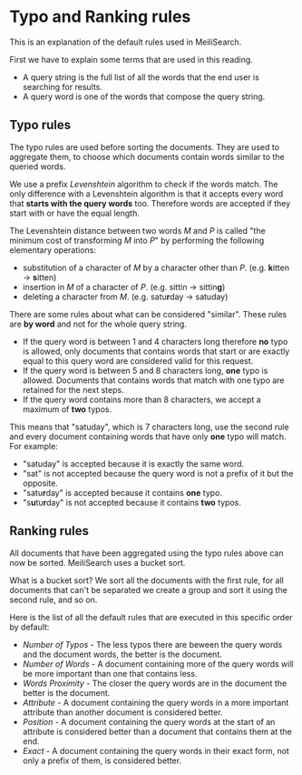 # Typo and Ranking rules

This is an explanation of the default rules used in MeiliSearch.

First we have to explain some terms that are used in this reading.

- A query string is the full list of all the words that the end user is searching for results.
- A query word is one of the words that compose the query string.



## Typo rules

The typo rules are used before sorting the documents. They are used to aggregate them, to choose which documents contain words similar to the queried words.

We use a prefix _Levenshtein_ algorithm to check if the words match. The only difference with a Levenshtein algorithm is that it accepts every word that **starts with the query words** too. Therefore words are accepted if they start with or have the equal length.



The Levenshtein distance between two words _M_ and _P_ is called "the minimum cost of transforming _M_ into _P_" by performing the following elementary operations:

- substitution of a character of _M_ by a character other than _P_. (e.g. **k**itten → **s**itten)
- insertion in _M_ of a character of _P_. (e.g. sittin → sittin**g**)
- deleting a character from _M_. (e.g. satu**r**day → satuday)



There are some rules about what can be considered "similar". These rules are **by word** and not for the whole query string.

- If the query word is between 1 and 4 characters long therefore **no** typo is allowed, only documents that contains words that start or are exactly equal to this query word are considered valid for this request.
- If the query word is between 5 and 8 characters long, **one** typo is allowed. Documents that contains words that match with one typo are retained for the next steps.
- If the query word contains more than 8 characters, we accept a maximum of **two** typos.



This means that "satuday", which is 7 characters long, use the second rule and every document containing words that have only **one** typo will match. For example:

- "satuday" is accepted because it is exactly the same word.
- "sat" is not accepted because the query word is not a prefix of it but the opposite.
- "satu**r**day" is accepted because it contains **one** typo.
- "s**u**tu**r**day" is not accepted because it contains **two** typos.



## Ranking rules

All documents that have been aggregated using the typo rules above can now be sorted. MeiliSearch uses a bucket sort.

What is a bucket sort? We sort all the documents with the first rule, for all documents that can't be separated we create a group and sort it using the second rule, and so on.

Here is the list of all the default rules that are executed in this specific order by default:

- _Number of Typos_ - The less typos there are beween the query words and the document words, the better is the document.
- _Number of Words_ - A document containing more of the query words will be more important than one that contains less.
- _Words Proximity_ - The closer the query words are in the document the better is the document.
- _Attribute_ - A document containing the query words in a more important attribute than another document is considered better.
- _Position_ - A document containing the query words at the start of an attribute is considered better than a document that contains them at the end.
- _Exact_ - A document containing the query words in their exact form, not only a prefix of them, is considered better.

